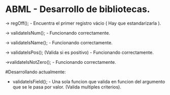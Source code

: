 # ABML - Desarrollo de bibliotecas.

-> regOff(); - Encuentra el primer registro vácio ( Hay que estandarizarla ).

-> validateIsNum(); - Funcionando correctamente.

-> validateIsName(); - Funcionando correctamente.

-> validateIsPos(); (Valida si es positivo) - Funcionando correctamente.

->validateIsNotZero(); - Funcionando correctamente.

#Desarrollando actualmente:
- validateIsField(); - Una sola funcion que valida en funcion del argumento que se le pasa por valor. (Valida multiples criterios).

                 
